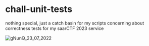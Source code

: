 # chall-unit-tests
nothing special, just a catch basin for my scripts concerning about correctness tests for my saarCTF 2023 service

![gNunQ_23_07_2022](https://user-images.githubusercontent.com/66866223/180620837-3379cb3a-1027-4789-b036-685ac3ba357f.png)
